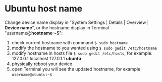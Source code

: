 
# Ubuntu host name

Change device name display in "System Settings | Details | Overview | **Device name**",
or the hostname display in Terminal "username@**hostname**:~$":

1. check current hostname with command `$ sudo hostname`
2. modify the hostname to you wanted using `$ sudo gedit /etc/hostname`
3. modify hostname in hosts file `$ sudo gedit /etc/hosts`, for example:
    127.0.0.1 localhost
    127.0.1.1 **ubuntu**
4. physically reboot your device
5. open Terminal you will see the updated hostname, for example: `username@ubuntu:~$`
